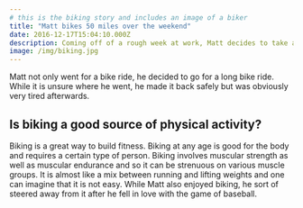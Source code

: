 ```yaml
---
# this is the biking story and includes an image of a biker
title: "Matt bikes 50 miles over the weekend"
date: 2016-12-17T15:04:10.000Z
description: Coming off of a rough week at work, Matt decides to take a long bike ride through the countryside.
image: /img/biking.jpg
---
```


Matt not only went for a bike ride, he decided to go for a long bike ride. While it is unsure where he went, he made it back safely but was obviously very tired afterwards.

## Is biking a good source of physical activity?

Biking is a great way to build fitness. Biking at any age is good for the body and requires a certain type of person. Biking involves muscular strength as well as muscular endurance and so it can be strenuous on various muscle groups. It is almost like a mix between running and lifting weights and one can imagine that it is not easy. While Matt also enjoyed biking, he sort of steered away from it after he fell in love with the game of baseball.
